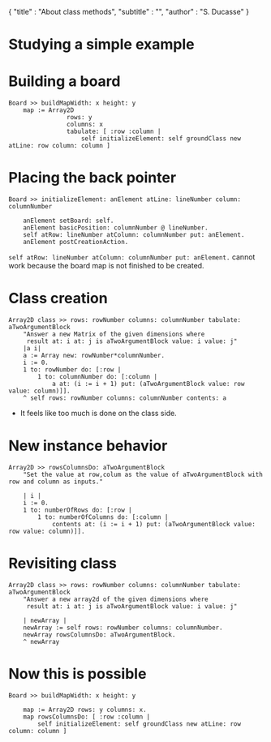 { 
"title" : "About class methods",
"subtitle" : "",
"author" : "S. Ducasse" 
} 
 
 
# Studying a simple example 
 
# Building a board 
 
``` 
Board >> buildMapWidth: x height: y
	map := Array2D 
				rows: y 
				columns: x 
				tabulate: [ :row :column |
					self initializeElement: self groundClass new atLine: row column: column ] 
``` 
 
# Placing the back pointer  
 
``` 
Board >> initializeElement: anElement atLine: lineNumber column: columnNumber

	anElement setBoard: self.
	anElement basicPosition: columnNumber @ lineNumber.
	self atRow: lineNumber atColumn: columnNumber put: anElement.
	anElement postCreationAction. 
``` 
 `self atRow: lineNumber atColumn: columnNumber put: anElement.` cannot work because the board map 
 is not finished to be created. 
# Class creation 
 
``` 
Array2D class >> rows: rowNumber columns: columnNumber tabulate: aTwoArgumentBlock
	"Answer a new Matrix of the given dimensions where
	 result at: i at: j is aTwoArgumentBlock value: i value: j"
	|a i|
	a := Array new: rowNumber*columnNumber.
	i := 0.
	1 to: rowNumber do: [:row |
		1 to: columnNumber do: [:column |
			a at: (i := i + 1) put: (aTwoArgumentBlock value: row value: column)]].
	^ self rows: rowNumber columns: columnNumber contents: a 
``` 
- It feels like too much is done on the class side. 
 
# New instance behavior 
 
``` 
Array2D >> rowsColumnsDo: aTwoArgumentBlock
	"Set the value at row,colum as the value of aTwoArgumentBlock with row and column as inputs."

	| i |
	i := 0.
	1 to: numberOfRows do: [:row |
		1 to: numberOfColumns do: [:column |
			contents at: (i := i + 1) put: (aTwoArgumentBlock value: row value: column)]]. 
``` 
 
# Revisiting class  
 
``` 
Array2D class >> rows: rowNumber columns: columnNumber tabulate: aTwoArgumentBlock
	"Answer a new array2d of the given dimensions where
	 result at: i at: j is aTwoArgumentBlock value: i value: j"

	| newArray |
	newArray := self rows: rowNumber columns: columnNumber.
	newArray rowsColumnsDo: aTwoArgumentBlock.
	^ newArray 
``` 
 
# Now this is possible 
 
``` 
Board >> buildMapWidth: x height: y

	map := Array2D rows: y columns: x.
	map rowsColumnsDo: [ :row :column |
		self initializeElement: self groundClass new atLine: row column: column ] 
``` 
